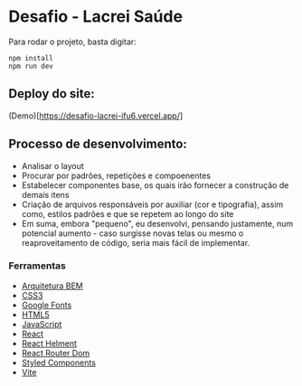 <h1>Desafio - Lacrei Saúde</h1>
Para rodar o projeto, basta digitar:

```
npm install
npm run dev
```

<h2>Deploy do site: </h2>

(Demo)[https://desafio-lacrei-ifu6.vercel.app/]

<h2> Processo de desenvolvimento:</h2>

- Analisar o layout
- Procurar por padrões, repetições e compoenentes
- Estabelecer componentes base, os quais irão fornecer a construção de demais itens
- Criação de arquivos responsáveis por auxiliar (cor e tipografia), assim como, estilos padrões e que se repetem ao longo do site
- Em suma, embora "pequeno", eu desenvolvi, pensando justamente, num potencial aumento - caso surgisse novas telas ou mesmo o reaproveitamento de código, seria mais fácil de implementar.


<h3>Ferramentas</h3>

- [Arquitetura BEM](https://en.bem.info/methodology/css/)
- [CSS3](https://developer.mozilla.org/pt-BR/docs/Web/CSS)
- [Google Fonts](https://fonts.google.com)
- [HTML5](https://developer.mozilla.org/pt-BR/docs/Web/HTML)
- [JavaScript](https://developer.mozilla.org/pt-BR/docs/Web/JavaScript)
- [React](https://react.dev/)
- [React Helment](https://www.npmjs.com/package/react-helmet)
- [React Router Dom](https://reactrouter.com/en/main)
- [Styled Components](https://styled-components.com/)
- [Vite](https://vitejs.dev/)
  

